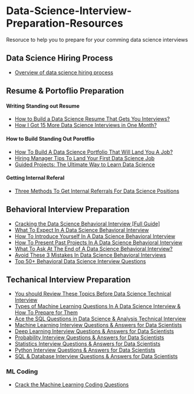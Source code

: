 # Data-Science-Interview-Preparation-Resources
Resoruce to help you to prepare for your comming data science interviews

## Data Science Hiring Process ##
* [Overview of data science hiring process](https://medium.com/geekculture/overview-of-the-data-science-hiring-process-454230b434ff?sk=fec5823ad78a4af2b7a06a787b4ac60d)

## Resume & Portoflio Preparation ##
#### Writing Standing out Resume ####
* [How to Build a Data Science Resume That Gets You Interviews?](https://medium.com/geekculture/how-to-build-a-standing-out-resume-that-gets-you-data-science-interviews-a6f2972f4d92?sk=509be71fda26e025bd7f1b97b000011f)
* [How I Got 15 More Data Science Interviews in One Month?](https://medium.com/geekculture/i-got-15-more-data-science-interviews-with-these-5-tips-87ed03fdcfc7?sk=58484d64c38ee391c3586319b751aa9a)
#### How to Build Standing Out Porotflio ####
* [How To Build A Data Science Portfolio That Will Land You A Job?]()
* [Hiring Manager Tips To Land Your First Data Science Job](https://medium.com/geekculture/hiring-manager-tips-to-land-your-first-data-science-job-506dbe1b0f78?sk=00fe520939fe4d841b80135defdf8738)
* [Guided Projects: The Ultimate Way to Learn Data Science](https://medium.com/mlearning-ai/guided-projects-the-ultimate-way-to-learn-data-science-4478f3365045?sk=a52c778862cee81befa82e03722e5084)
#### Getting Internal Referal ####
* [Three Methods To Get Internal Referrals For Data Science Positions](https://medium.com/geekculture/three-graduated-methods-to-get-internal-referrals-for-data-science-positions-901a9c940ea3?sk=871542454d9ba4e9f4f6d61bca5eb77f)

## Behavioral Interview Preparation ##
* [Cracking the Data Science Behavioral Interview [Full Guide]]()
* [What To Expect In A Data Science Behavioral Interview](https://medium.com/geekculture/what-to-expect-in-a-data-science-behavioral-interview-b08ea422664b?sk=7ab6fc07abd14e2c2229ae1a1bcd2132)
* [How To Introduce Yourself In A Data Science Behavioral Interview](https://medium.com/geekculture/how-to-introduce-yourself-in-a-data-science-behavioral-interview-39c9b88f8aae?sk=0207cef1dca1932fa7f2f7b19b100798)
* [How To Present Past Projects In A Data Science Behavioral Interview](https://medium.com/geekculture/how-to-present-past-projects-in-a-data-science-behavioral-interview-6c783a299ae6?sk=550f8f3284df6e7a241503eb58d72ab3)
* [What To Ask At The End of A Data Science Behavioral Interview?](https://medium.com/geekculture/what-to-ask-at-the-end-of-a-data-science-behavioral-interview-4bfe84e8b0f7?sk=07eb3e0da56b9d41cccb256c75bd7a43)
* [Avoid These 3 Mistakes In Data Science Behavioral Interviews](https://medium.com/geekculture/avoid-these-3-mistakes-in-data-science-behavioral-interviews-bd7df699d8eb?sk=5db1167baef4ef7d969077500eaf2d71)
* [Top 50+ Behavioral Data Science Interview Questions](https://medium.com/geekculture/top-50-behavioral-data-science-interview-questions-a038787ec7bf?sk=9c3f5aff6ec2312b8da0651cf90e6920)


## Techanical Interview Preparation  ##
* [You should Review These Topics Before Data Science Technical Interview](https://medium.com/geekculture/you-should-review-these-topics-before-data-science-technical-interview-fed456b60aea)
* [Types of Machine Learning Questions In A Data Science Interview & How To Prepare for Them](https://medium.com/geekculture/types-of-machine-learning-questions-in-a-data-science-interview-how-to-prepare-for-them-1bc815c9421?sk=e4a4c49105668ee56f47c86f6fde1437)
* [Ace the SQL Questions in Data Science & Analysis Technical Interview]()
* [Machine Learning Interview Questions & Answers for Data Scientists](https://youssefraafat57.medium.com/machine-learning-interview-questions-answers-7265e34d07cc?sk=8557ed22c8516d403062e344a1151bd7)
* [Deep Learning Interview Questions & Answers for Data Scientists](https://youssefraafat57.medium.com/deep-learning-interview-questions-answers-439163d3fc02?sk=d391396d49c7e2cac3048b1ab28760d4)
* [Probability Interview Questions & Answers for Data Scientists](https://youssefraafat57.medium.com/probability-interview-questions-answers-1ee38bd7375d?sk=ad3dd1e34af90dac5505747132b718d5)
* [Statistics Interview Questions & Answers for Data Scientists](https://youssefraafat57.medium.com/statistics-interview-questions-answers-55e2bd13a96b?sk=9d0c46a495f9cac13d691b948e938449)
* [Python Interview Questions & Answers for Data Scientists](https://youssefraafat57.medium.com/python-interview-questions-answers-740444cd8897?sk=78d54b3cdfdbbedda9cc09429c71decc)
* [SQL & Database Interview Questions & Answers for Data Scientists](https://youssefraafat57.medium.com/sql-database-interview-questions-answers-67a93a79a564?sk=f621899beae4eb9093942f3d1289ba6d)

### ML Coding ###

* [Crack the Machine Learning Coding Questions](https://medium.com/geekculture/crack-the-machine-learning-coding-questions-ac8ecc2af90f?sk=581daa1b5f145f524812c8e586b8763b)
